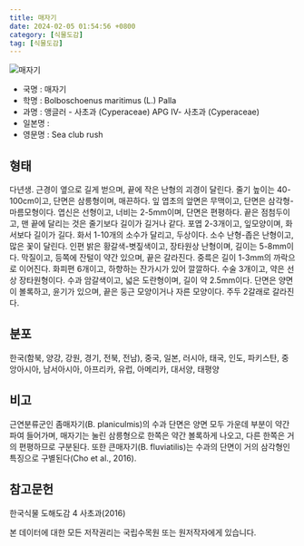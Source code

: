 ```yaml
---
title: 매자기
date: 2024-02-05 01:54:56 +0800
category: [식물도감]
tag: [식물도감]
---
```




![매자기](/fileUpload/plants/basic/Cyperaceae/Scirpus/5486/5486_1_th2.jpg)
- 국명 : 매자기
- 학명 : Bolboschoenus maritimus (L.) Palla
- 과명 : 앵글러 - 사초과 (Cyperaceae) APG Ⅳ- 사초과 (Cyperaceae)
- 일본명 : 
- 영문명 : Sea club rush


## 형태
다년생. 근경이 옆으로 길게 벋으며, 끝에 작은 난형의 괴경이 달린다. 줄기 높이는 40-100cm이고, 단면은 삼릉형이며, 매끈하다. 잎 엽초의 앞면은 무맥이고, 단면은 삼각형-마름모형이다. 엽신은 선형이고, 너비는 2-5mm이며, 단면은 편평하다. 끝은 점첨두이고, 맨 끝에 달리는 것은 줄기보다 길이가 길거나 같다. 포엽 2-3개이고, 잎모양이며, 화서보다 길이가 길다. 화서 1-10개의 소수가 달리고, 두상이다. 소수 난형-좁은 난형이고, 많은 꽃이 달린다. 인편 밝은 황갈색-볏짚색이고, 장타원상 난형이며, 길이는 5-8mm이다. 막질이고, 등쪽에 잔털이 약간 있으며, 끝은 갈라진다. 중륵은 길이 1-3mm의 까락으로 이어진다. 화피편 6개이고, 하향하는 잔가시가 있어 깔깔하다. 수술 3개이고, 약은 선상 장타원형이다. 수과 암갈색이고, 넓은 도란형이며, 길이 약 2.5mm이다. 단면은 양면이 볼록하고, 윤기가 있으며, 끝은 둥근 모양이거나 자른 모양이다. 주두 2갈래로 갈라진다.
## 분포
한국(함북, 양강, 강원, 경기, 전북, 전남), 중국, 일본, 러시아, 태국, 인도, 파키스탄, 중앙아시아, 남서아시아, 아프리카, 유럽, 아메리카, 대서양, 태평양
## 비고
근연분류군인 좀매자기(B. planiculmis)의 수과 단면은 양면 모두 가운데 부분이 약간 파여 들어가며, 매자기는 눌린 삼릉형으로 한쪽은 약간 볼록하게 나오고, 다른 한쪽은 거의 편평하므로 구분된다. 또한 큰매자기(B. fluviatilis)는 수과의 단면이 거의 삼각형인 특징으로 구별된다(Cho et al., 2016).
## 참고문헌
한국식물 도해도감 4 사초과(2016)






본 데이터에 대한 모든 저작권리는 국립수목원 또는 원저작자에게 있습니다.
